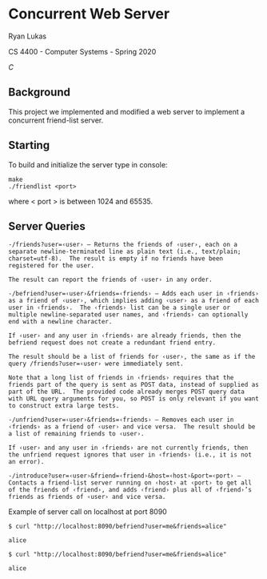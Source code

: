 Concurrent Web Server
==============

Ryan Lukas

CS 4400 - Computer Systems - Spring 2020

*C*

Background
------------

This project we implemented and modified a web server to implement a concurrent friend-list server.

Starting
------------

To build and initialize the server type in console:
```
make
./friendlist <port>
```
where < port > is between 1024 and 65535.
  
Server Queries
------------
```
-/friends?user=‹user› — Returns the friends of ‹user›, each on a separate newline-terminated line as plain text (i.e., text/plain; charset=utf-8).  The result is empty if no friends have been registered for the user.

The result can report the friends of ‹user› in any order.

-/befriend?user=‹user›&friends=‹friends› — Adds each user in ‹friends› as a friend of ‹user›, which implies adding ‹user› as a friend of each user in ‹friends›.  The ‹friends› list can be a single user or multiple newline-separated user names, and ‹friends› can optionally end with a newline character.

If ‹user› and any user in ‹friends› are already friends, then the befriend request does not create a redundant friend entry.

The result should be a list of friends for ‹user›, the same as if the query /friends?user=‹user› were immediately sent.

Note that a long list of friends in ‹friends› requires that the friends part of the query is sent as POST data, instead of supplied as part of the URL.  The provided code already merges POST query data with URL query arguments for you, so POST is only relevant if you want to construct extra large tests.

-/unfriend?user=‹user›&friends=‹friends› — Removes each user in ‹friends› as a friend of ‹user› and vice versa.  The result should be a list of remaining friends to ‹user›.

If ‹user› and any user in ‹friends› are not currently friends, then the unfriend request ignores that user in ‹friends› (i.e., it is not an error).

-/introduce?user=‹user›&friend=‹friend›&host=‹host›&port=‹port› — Contacts a friend-list server running on ‹host› at ‹port› to get all of the friends of ‹friend›, and adds ‹friend› plus all of ‹friend›’s friends as friends of ‹user› and vice versa.
```

Example of server call on localhost at port 8090
```
$ curl "http://localhost:8090/befriend?user=me&friends=alice"

alice

$ curl "http://localhost:8090/befriend?user=me&friends=alice"

alice
```



